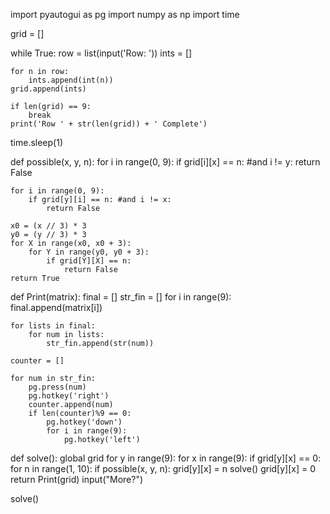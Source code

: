 import pyautogui as pg 
import numpy as np
import time

grid = []

while True:
    row = list(input('Row: '))
    ints = []

    for n in row:
        ints.append(int(n))
    grid.append(ints)

    if len(grid) == 9:
        break
    print('Row ' + str(len(grid)) + ' Complete')

time.sleep(1)

def possible(x, y, n):
    for i in range(0, 9):
        if grid[i][x] == n: #and i != y:
            return False

    for i in range(0, 9):
        if grid[y][i] == n: #and i != x: 
            return False

    x0 = (x // 3) * 3
    y0 = (y // 3) * 3
    for X in range(x0, x0 + 3):
        for Y in range(y0, y0 + 3):  
            if grid[Y][X] == n:
                return False    
    return True

def Print(matrix):
    final = []
    str_fin = []
    for i in range(9):
        final.append(matrix[i])

    for lists in final:
        for num in lists:
            str_fin.append(str(num))

    counter = []

    for num in str_fin:
        pg.press(num)
        pg.hotkey('right')
        counter.append(num)
        if len(counter)%9 == 0:
            pg.hotkey('down')
            for i in range(9):
                pg.hotkey('left')
            


def solve():
    global grid
    for y in range(9):
        for x in range(9):
            if grid[y][x] == 0:
                for n in range(1, 10):
                    if possible(x, y, n):
                        grid[y][x] = n
                        solve()
                        grid[y][x] = 0
                return
    Print(grid)
    input("More?")

solve()

